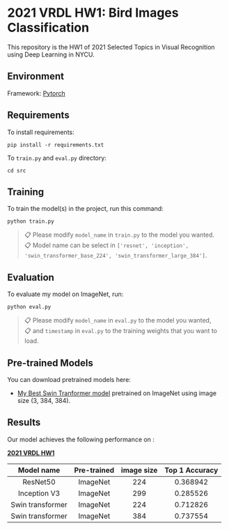# 2021 VRDL HW1: Bird Images Classification

This repository is the HW1 of 2021 Selected Topics in Visual Recognition using Deep Learning in NYCU.

## Environment

Framework: [Pytorch](https://pytorch.org/)  

## Requirements

To install requirements:

```setup
pip install -r requirements.txt
```

To `train.py` and `eval.py` directory:

```src
cd src
```

## Training

To train the model(s) in the project, run this command:

```train
python train.py
```

> 📋  Please modify `model_name` in `train.py` to the model you wanted.  
> 📋  Model name can be select in `['resnet', 'inception', 'swin_transformer_base_224', 'swin_transformer_large_384']`.

## Evaluation

To evaluate my model on ImageNet, run:

```eval
python eval.py
```

>📋  Please modify `model_name` in `eval.py` to the model you wanted,  
>📋  and `timestamp` in `eval.py` to the training weights that you want to load.

## Pre-trained Models

You can download pretrained models here:

- [My Best Swin Tranformer model](https://drive.google.com/file/d/1mGi_8fKZ5plJixrnPbxnf_OCT_n439WK/view?usp=sharing) pretrained on ImageNet using image size (3, 384, 384).

## Results

Our model achieves the following performance on :

**[2021 VRDL HW1](https://competitions.codalab.org/competitions/35668?secret_key=09789b13-35ec-4928-ac0f-6c86631dda07)**

|    Model name    | Pre-trained | image size | Top 1 Accuracy |
| :--------------: | :---------: | :--------: | :------------: |
|     ResNet50     |  ImageNet   |    224     |    0.368942    |
|   Inception V3   |  ImageNet   |    299     |    0.285526    |
| Swin transformer |  ImageNet   |    224     |    0.712826    |
| Swin transformer |  ImageNet   |    384     |    0.737554    |
